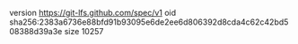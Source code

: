 version https://git-lfs.github.com/spec/v1
oid sha256:2383a6736e88bfd91b93095e6de2ee6d806392d8cda4c62c42bd508388d39a3e
size 10257
